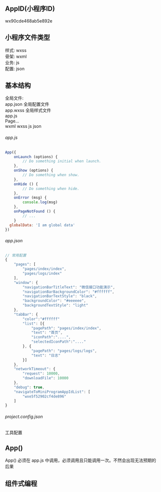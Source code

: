 ## AppID(小程序ID)
wx90cde468ab5e892e

## 小程序文件类型  
样式: wxss  
骨架: wxml  
业务: js  
配置: json  

## 基本结构  
全局文件:  
    app.json 全局配置文件  
    app.wxss 全局样式文件  
    app.js  
Page...  
    wxml wxss js json

###### app.js
```js
App({
    onLaunch (options) {
        // Do something initial when launch.
    },
    onShow (options) {
        // Do something when show.
    },
    onHide () {
        // Do something when hide.
    },
    onError (msg) {
        console.log(msg)
    },
    onPageNotFound () {
        // ...
    }
  globalData: 'I am global data'
})
```
###### app.json
```js
// 常用配置
{
    "pages": [
        "pages/index/index",
        "pages/logs/index"
    ],
    "window": {
        "navigationBarTitleText": "微信接口功能演示",
        "navigationBarBackgroundColor": "#ffffff",
        "navigationBarTextStyle": "black",
        "backgroundColor": "#eeeeee",
        "backgroundTextStyle": "light"
    },
    "tabBar": {
        "color":"#ffffff"
        "list": [{
            "pagePath": "pages/index/index",
            "text": "首页",
            "iconPath":"....",
            "selectedIconPath":"...."
        }, {
            "pagePath": "pages/logs/logs",
            "text": "日志"
        }]
    },
    "networkTimeout": {
        "request": 10000,
        "downloadFile": 10000
    },
    "debug": true,
    "navigateToMiniProgramAppIdList": [
        "wxe5f52902cf4de896"
    ]
}
```
###### project.config.json
工具配置  



## App()
App() 必须在 app.js 中调用，必须调用且只能调用一次。不然会出现无法预期的后果  


## 组件式编程  
